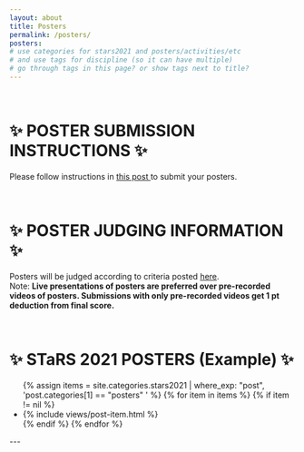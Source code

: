 ```yaml
---
layout: about
title: Posters
permalink: /posters/
posters:
# use categories for stars2021 and posters/activities/etc
# and use tags for discipline (so it can have multiple)
# go through tags in this page? or show tags next to title?
---
```


<div align="left">
 <br> 
  <h1>✨ POSTER SUBMISSION INSTRUCTIONS ✨</h1>

Please follow instructions in <a href="https://ggc-stars.github.io/stars2021/update/2021/03/07/poster-submission-instructions.html"> this post </a> to submit your posters.
</div>

<div align="left">
 <br> 
  <h1>✨ POSTER JUDGING INFORMATION ✨</h1>

Posters will be judged according to criteria posted <a href="https://ggc-stars.github.io/stars2021/update/2021/03/09/rubrics-feedback-posters.html">here</a>.
<br>
Note: <b>Live presentations of posters are preferred over pre-recorded videos of posters. Submissions with only pre-recorded videos get 1 pt deduction from final score.</b>
</div>

<div align="left">
 <br> 
  <h1>✨ STaRS 2021 POSTERS (Example) ✨</h1>

<div class="page-segments">
    <ul class="page-segments-list">
        {% assign items = site.categories.stars2021 | where_exp: "post", 'post.categories[1] == "posters" ' %}
        {% for item in items %}
            {% if item != nil %}
            <li> {% include views/post-item.html %} </li>
            {% endif %}
        {% endfor %}
    </ul>
</div>
</div>
---


